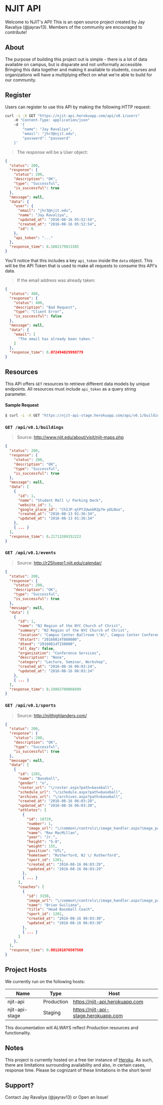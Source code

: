 # NJIT API

Welcome to NJIT's API! This is an open source project created by Jay Ravaliya (@jayrav13). Members of the community are encouraged to contribute!

## About

The purpose of building this project out is simple - there is a lot of data available on campus, but is disparate and not uniformally accessible. Bringing this data together and making it available to students, courses and organizations will have a multiplying effect on what we're able to build for our community.

## Register

Users can register to use this API by making the following HTTP request:

```bash
curl -i -X GET "https://njit-api.herokuapp.com/api/v0.1/users"
	-H "Content-Type: application/json"
	-d '{
		"name": "Jay Ravaliya",
		"email": "jhr3@njit.edu",
		"password": "password"
	}'
```
> The response will be a User object:

```json
{
  "status": 200,
  "response": {
    "status": 200,
    "description": "OK",
    "type": "Successful",
    "is_successful": true
  },
  "message": null,
  "data": {
    "user": {
      "email": "jhr3@njit.edu",
      "name": "Jay Ravaliya",
      "updated_at": "2016-08-16 05:52:54",
      "created_at": "2016-08-16 05:52:54",
      "id": 6
    },
    "api_token": "..."
  },
  "response_time": 0.1802179813385
}
```

You'll notice that this includes a key `api_token` inside the `data` object. This will be the API Token that is used to make all requests to consume this API's data.

> If the email address was already taken:

```json
{
  "status": 400,
  "response": {
    "status": 400,
    "description": "Bad Request",
    "type": "Client Error",
    "is_successful": false
  },
  "message": null,
  "data": {
    "email": [
      "The email has already been taken."
    ]
  },
  "response_time": 0.072494029998779
}
```

## Resources

This API offers `GET` resources to retrieve different data models by unique endpoints. All resources must include `api_token` as a query string parameter.

#### Sample Request
```bash
$ curl -i -X GET "https://njit-api-stage.herokuapp.com/api/v0.1/buildings?api_token=..."
```

### `GET /api/v0.1/buildings`

> Source: http://www.njit.edu/about/visit/njit-maps.php

```json
{
  "status": 200,
  "response": {
    "status": 200,
    "description": "OK",
    "type": "Successful",
    "is_successful": true
  },
  "message": null,
  "data": [
    {
      "id": 1,
      "name": "Student Mall \/ Parking Deck",
      "website_id": 1,
      "google_place_id": "ChIJP-qtPYJUwokRZp7m-pDLNoo",
      "created_at": "2016-08-13 01:36:34",
      "updated_at": "2016-08-13 01:36:34"
    },
    { ... }
  ],
  "response_time": 0.21713209152222
}
```

### `GET /api/v0.1/events`

> Source: http://r25livepr1.njit.edu/calendar/

```json
{
  "status": 200,
  "response": {
    "status": 200,
    "description": "OK",
    "type": "Successful",
    "is_successful": true
  },
  "message": null,
  "data": [
    {
      "id": 1,
      "name": "NJ Region of the NYC Church of Christ",
      "summary": "NJ Region of the NYC Church of Christ",
      "location": "Campus Center Ballroom \"A\", Campus Center Conference Room 240, Campus Center Conference Room 220, Campus Center Conference Room 225",
      "dtstart": "20160814T080000",
      "dtend": "20160814T150000",
      "all_day": false,
      "organization": "Conference Services",
      "description": "None",
      "category": "Lecture, Seminar, Workshop",
      "created_at": "2016-08-16 06:03:24",
      "updated_at": "2016-08-16 06:03:24"
    },
    { ... }
  ],
  "response_time": 0.19863700866699
}
```

### `GET /api/v0.1/sports`

> Source: http://njithighlanders.com/

```json
{
  "status": 200,
  "response": {
    "status": 200,
    "description": "OK",
    "type": "Successful",
    "is_successful": true
  },
  "message": null,
  "data": [
    {
      "id": 1201,
      "name": "Baseball",
      "gender": "o",
      "roster_url": "\/roster.aspx?path=baseball",
      "schedule_url": "\/schedule.aspx?path=baseball",
      "archives_url": "\/archives.aspx?path=baseball",
      "created_at": "2016-08-16 06:03:28",
      "updated_at": "2016-08-16 06:03:30",
      "athletes": [
        {
          "id": 18729,
          "number": 1,
          "image_url": "\/common\/controls\/image_handler.aspx?image_path=\/images\/2015\/9\/24\/Rex MacMillan.jpg&thumb_prefix=rp_roster",
          "name": "Rex MacMillan",
          "year": "Jr.",
          "height": "5-8",
          "weight": 155,
          "position": "UTL",
          "hometown": "Rutherford, NJ \/ Rutherford",
          "sport_id": 1201,
          "created_at": "2016-08-16 06:03:29",
          "updated_at": "2016-08-16 06:03:29"
        },
        { ... }
      ],
      "coaches": [
        {
          "id": 3150,
          "image_url": "\/common\/controls\/image_handler.aspx?image_path=\/images\/2011\/2\/22\/\/Brian Guiliana.jpg&thumb_prefix=rp_roster",
          "name": "Brian Guiliana",
          "title": "Head Baseball Coach",
          "sport_id": 1201,
          "created_at": "2016-08-16 06:03:30",
          "updated_at": "2016-08-16 06:03:30"
        },
        { ... }
      ]
    },
  ],
  "response_time": 0.081201076507568
}
```

## Project Hosts

We currently run on the following hosts:

Name | Type | Host
---- | ---- | ----
njit-api | Production | https://njit-api.herokuapp.com
njit-api-stage | Staging | https://njit-api-stage.herokuapp.com

This documentation will ALWAYS reflect Production resources and functionality.

## Notes

This project is currently hosted on a free tier instance of [Heroku](https://heroku.com/). As such, there are limitations surrounding availability and also, in certain cases, response time. Please be cognizant of these limitations in the short term!

## Support?

Contact Jay Ravaliya (@jayrav13) or Open an Issue!